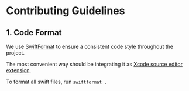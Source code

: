 # Contributing Guidelines

## 1. Code Format

We use [SwiftFormat](https://github.com/nicklockwood/SwiftFormat) to ensure a consistent code style throughout the project. 

The most convenient way should be integrating it as [Xcode source editor extension](https://github.com/nicklockwood/SwiftFormat?tab=readme-ov-file#xcode-source-editor-extension).

To format all swift files, run 
`
swiftformat .
`
